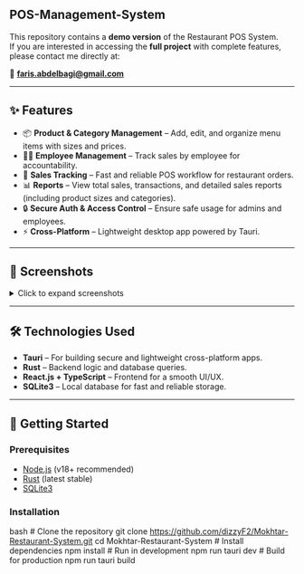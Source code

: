 ## POS-Management-System

This repository contains a **demo version** of the Restaurant POS System.  
If you are interested in accessing the **full project** with complete features, please contact me directly at:  

📧 **faris.abdelbagi@gmail.com**

---

## ✨ Features

- 📦 **Product & Category Management** – Add, edit, and organize menu items with sizes and prices.  
- 👨‍🍳 **Employee Management** – Track sales by employee for accountability.  
- 🛒 **Sales Tracking** – Fast and reliable POS workflow for restaurant orders.  
- 📊 **Reports** – View total sales, transactions, and detailed sales reports (including product sizes and categories).  
- 🔒 **Secure Auth & Access Control** – Ensure safe usage for admins and employees.  
- ⚡ **Cross-Platform** – Lightweight desktop app powered by Tauri.

---

## 📸 Screenshots

<details>
  <summary>Click to expand screenshots</summary>

  ![Dashboard](./assets/images/login-page.png)  
  ![POS](./assets/images/pos-page.png)  
  ![Reports](./assets/images/admin-panel.png)  
  ![Settings](./assets/images/products.png)  
  ![Employees](./assets/images/categories.png)  
  ![Categories](./assets/images/sizes.png)  
  ![Products](./assets/images/employees.png)  
  ![Login](./assets/images/reports.png)  

</details>

---

## 🛠️ Technologies Used

- **Tauri** – For building secure and lightweight cross-platform apps.  
- **Rust** – Backend logic and database queries.  
- **React.js + TypeScript** – Frontend for a smooth UI/UX.  
- **SQLite3** – Local database for fast and reliable storage.  

---

## 🚀 Getting Started

### Prerequisites
- [Node.js](https://nodejs.org/) (v18+ recommended)  
- [Rust](https://www.rust-lang.org/tools/install) (latest stable)  
- [SQLite3](https://www.sqlite.org/download.html)  

### Installation
bash # Clone the repository git clone https://github.com/dizzyF2/Mokhtar-Restaurant-System.git cd Mokhtar-Restaurant-System # Install dependencies npm install # Run in development npm run tauri dev # Build for production npm run tauri build
